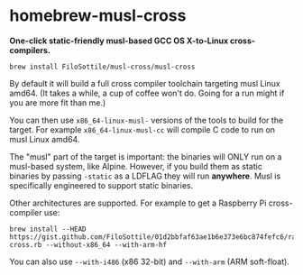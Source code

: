 # homebrew-musl-cross

**One-click static-friendly musl-based GCC OS X-to-Linux cross-compilers.**

```
brew install FiloSottile/musl-cross/musl-cross
```

By default it will build a full cross compiler toolchain targeting musl Linux amd64.
(It takes a while, a cup of coffee won't do. Going for a run might if you are more fit than me.)

You can then use `x86_64-linux-musl-` versions of the tools to build for the target.
For example `x86_64-linux-musl-cc` will compile C code to run on musl Linux amd64.

The "musl" part of the target is important: the binaries will ONLY run on a musl-based system, like Alpine.
However, if you build them as static binaries by passing `-static` as a LDFLAG they will run **anywhere**.
Musl is specifically engineered to support static binaries.

Other architectures are supported. For example to get a Raspberry Pi cross-compiler use:

```
brew install --HEAD https://gist.github.com/FiloSottile/01d2bbfaf63ae1b6e373e6bc874fefc6/raw/musl-cross.rb --without-x86_64 --with-arm-hf
```

You can also use `--with-i486` (x86 32-bit) and `--with-arm` (ARM soft-float).
